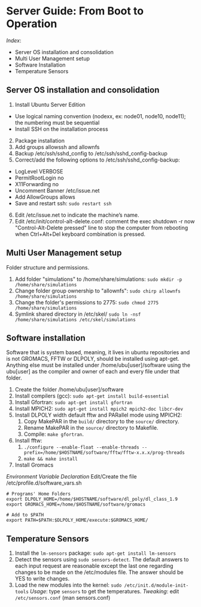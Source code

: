 # Server Guide: From Boot to Operation
*Index*:
* Server OS installation and consolidation
* Multi User Management setup
* Software Installation
* Temperature Sensors

## Server OS installation and consolidation
1. Install Ubuntu Server Edition
* Use logical naming convention (nodexx, ex: node01, node10, node11); the numbering must be sequential
* Install SSH on the installation process
2. Package installation
3. Add groups allowssh and allownfs
4. Backup /etc/ssh/sshd_config to /etc/ssh/sshd_config-backup
5. Correct/add the following options to /etc/ssh/sshd_config-backup:
* LogLevel VERBOSE
* PermitRootLogin no
* X11Forwarding no
* Uncomment Banner /etc/issue.net
* Add AllowGroups allows
* Save and restart ssh:
`sudo restart ssh`
6. Edit /etc/issue.net to indicate the machine’s name.
7. Edit /etc/init/control-alt-delete.conf: comment the exec shutdown -r now "Control-Alt-Delete pressed" line to stop the computer from rebooting when Ctrl+Alt+Del keyboard combination is pressed.

## Multi User Management setup
Folder structure and permissions.
1. Add folder "simulations" to /home/share/simulations:
`sudo mkdir -p /home/share/simulations`
2. Change folder group ownership to "allownfs":
`sudo chirp allownfs /home/share/simulations`
3. Change the folder's permissions to 2775:
`sudo chmod 2775 /home/share/simulations`
4. Symlink shared directory in /etc/skel/
`sudo ln -nsf /home/share/simulations /etc/skel/simulations`

## Software installation
Software that is system based, meaning, it lives in ubuntu repositories and is not GROMACS, FFTW or DLPOLY, should be installed using apt-get. Anything else must be installed under /home/ubu[user]/software using the ubu[user] as the compiler and owner of each and every file under that folder.
1. Create the folder /home/ubu[user]/software
2. Install compilers (gcc):
    `sudo apt-get install build-essential`
3. Install Gfortran:
    `sudo apt-get install gfortran`
4. Install MPICH2:
    `sudo apt-get install mpich2 mpich2-doc libcr-dev`
5. Install DLPOLY width default fftw and PARallel mode using MPICH2:
    1. Copy MakePAR in the `build/` directory to the `source/` directory.
    2. Rename MakePAR in the `source/` directory to Makefile.
    3. Compile: `make gfortran`.
6. Install fftw:
    1. `./configure --enable-float --enable-threads --prefix=/home/$HOSTNAME/software/fftw/fftw-x.x.x/prog-threads`
    2. `make && make install`
7. Install Gromacs

*Environment Variable Declaration*
Edit/Create the file /etc/profile.d/software_vars.sh
```
# Programs' Home Folders
export DLPOLY_HOME=/home/$HOSTNAME/software/dl_poly/dl_class_1.9
export GROMACS_HOME=/home/$HOSTNAME/software/gromacs

# Add to $PATH
export PATH=$PATH:$DLPOLY_HOME/execute:$GROMACS_HOME/
```

## Temperature Sensors
1. Install the `lm-sensors` package: `sudo apt-get install lm-sensors`
2. Detect the sensors using `sudo sensors-detect`. The default answers to each input request are reasonable except the last one regarding changes to be made on the /etc/modules file. The answer should be YES to write changes.
3. Load the new modules into the kernel: `sudo /etc/init.d/module-init-tools`
*Usage*: type `sensors` to get the temperatures.
*Tweaking*: edit `/etc/sensors.conf` (man sensors.conf)
